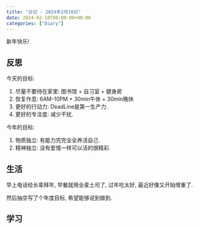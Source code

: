 ```yaml
---
title: "日记 - 2024年2月10日"
date: 2024-02-10T00:00:00+08:00
categories: ["Diary"]
---
```


新年快乐!

<!--more-->

## 反思

今天的目标:

1. 尽量不要待在家里: 图书馆 + 自习室 + 健身房
2. 恢复作息: 6AM-10PM + 30min午休 + 30min晚休
3. 更好的行动力: DeadLine是第一生产力.
4. 更好的专注度: 减少干扰.

今年的目标:

1. 物质独立: 有能力完完全全养活自己.
2. 精神独立: 没有爱情一样可以活的很精彩.

## 生活

早上电话给长辈拜年, 早餐就用全麦土司了, 过年吃太好, 最近好像又开始增重了.

然后抽空写了个年度目标, 希望能够说到做到.

## 学习
